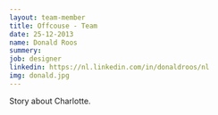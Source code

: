 ```yaml
---
layout: team-member
title: Offcouse - Team
date: 25-12-2013
name: Donald Roos
summery:
job: designer
linkedin: https://nl.linkedin.com/in/donaldroos/nl
img: donald.jpg
---
```

Story about Charlotte.
